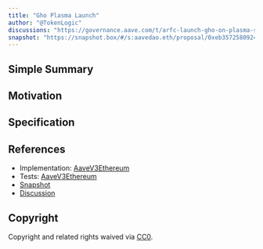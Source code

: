 ```yaml
---
title: "Gho Plasma Launch"
author: "@TokenLogic"
discussions: "https://governance.aave.com/t/arfc-launch-gho-on-plasma-set-aci-as-emissions-manager-for-rewards/22994"
snapshot: "https://snapshot.box/#/s:aavedao.eth/proposal/0xeb3572580924976867073ad9c8012cb9e52093c76dafebd7d3aebf318f2576fb"
---
```


## Simple Summary

## Motivation

## Specification

## References

- Implementation: [AaveV3Ethereum](https://github.com/bgd-labs/aave-proposals-v3/blob/main/src/20250921_AaveV3Ethereum_GhoPlasmaLaunch/AaveV3Ethereum_GhoPlasmaLaunch_20250921.sol)
- Tests: [AaveV3Ethereum](https://github.com/bgd-labs/aave-proposals-v3/blob/main/src/20250921_AaveV3Ethereum_GhoPlasmaLaunch/AaveV3Ethereum_GhoPlasmaLaunch_20250921.t.sol)
- [Snapshot](https://snapshot.box/#/s:aavedao.eth/proposal/0xeb3572580924976867073ad9c8012cb9e52093c76dafebd7d3aebf318f2576fb)
- [Discussion](https://governance.aave.com/t/arfc-launch-gho-on-plasma-set-aci-as-emissions-manager-for-rewards/22994)

## Copyright

Copyright and related rights waived via [CC0](https://creativecommons.org/publicdomain/zero/1.0/).

